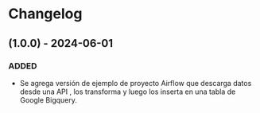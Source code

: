 # Changelog

## (1.0.0) - 2024-06-01

### ADDED

- Se agrega versión de ejemplo de proyecto Airflow que descarga datos desde una API , los transforma y luego los inserta en una tabla de Google Bigquery.